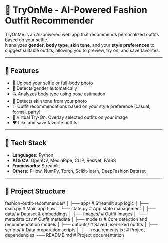 # 👗 TryOnMe - AI-Powered Fashion Outfit Recommender

TryOnMe is an AI-powered web app that recommends personalized outfits based on your selfie.  
It analyzes **gender**, **body type**, **skin tone**, and your **style preferences** to suggest suitable outfits, allowing you to preview, try on, and save favorites.

---

## 🚀 Features
- 📸 Upload your selfie or full-body photo
- 👤 Detects gender automatically
- 🔍 Analyzes body type using pose estimation
- 🎨 Detects skin tone from your photo
- ✨ Outfit recommendations based on your style preference (casual, formal, party)
- 🧥 Virtual Try-On: Overlay selected outfits on your image
- ❤️ Like and save favorite outfits

---

## 🧰 Tech Stack
- **Languages:** Python
- **AI & CV:** OpenCV, MediaPipe, CLIP, ResNet, FAISS
- **Frameworks:** Streamlit
- **Others:** Pillow, NumPy, Torch, Scikit-learn, DeepFashion Dataset

---

## 📂 Project Structure

fashion-outfit-recommender/
│
├── app/ # Streamlit app logic
│ ├── main.py # Main app flow
│ └── state.py # App state management
│
├── data/ # Dataset & embeddings
│ ├── images/ # Outfit images
│ └── metadata.csv # Outfit metadata
│
├── models/ # Core detection and recommendation models
│
├── outputs/ # Saved user-liked outfits
│
├── scripts/ # Data preparation scripts
│
├── requirements.txt # Project dependencies
└── README.md # Project documentation

 

